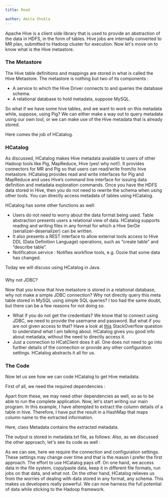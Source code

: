```yaml
---
title: Read

author: Amita Shukla
---
```



Apache Hive is a client side library that is used to provide an abstraction of the data in HDFS, in the form of tables. Hive jobs are internally converted to MR plan, submitted to Hadoop cluster for execution. Now let's move on to know what is the Hive metastore. 
 


### The Metastore

The Hive table definitions and mappings are stored in what is called the Hive Metastore. The metastore is nothing but two of its components : 


- A service to which the Hive Driver connects to and queries the database schema.
- A relational database to hold metadata, suppose MySQL.

So what if we have some hive tables, and we want to work on this metadata while, suppose, using Pig? We can either make a way out to query metadata using our own tool, or we can make use of the Hive metadata that is already stored.

 


Here comes the job of HCatalog.

 


### HCatalog

As discussed, HCatalog makes Hive metadata available to users of other Hadoop tools like Pig, MapReduce, Hive (yes! why not!). It provides connectors for MR and Pig so that users can read/write from/to hive metastore. HCatalog provides read and write interfaces for Pig and MapReduce and uses Hive’s command line interface for issuing data definition and metadata exploration commands. Once you have the HDFS data stored in Hive, then you do not need to rewrite the schema when using other tools. You can directly access metadata of tables using HCatalog.

 


HCatalog has some other functions as well:

- Users do not need to worry about the data format being used. Table abstraction presents users a relational view of data. HCatalog supports reading and writing files in any format for which a Hive SerDe (serializer-deserializer) can be written.
- It also presents a REST interface to allow external tools access to Hive DDL (Data Definition Language) operations, such as “create table” and “describe table”.
- Notification service : Notifies workflow tools, e.g. Oozie that some data has changed.

Today we will discuss using HCatalog in Java.

### 
Why not JDBC?

Now that you know that hive metastore is stored in a relational database, why not make a simple JDBC connection? Why not directly query this meta table stored in MySQL using simple SQL queries? I too had the same doubt, but there can be a few reasons for not doing so.

- What if you do not get the credentials? We know that to connect using JDBC, we need to provide the username and password. But what if you are not given access to that? Have a look at [this](http://stackoverflow.com/questions/22964302/is-there-a-way-to-access-hive-metastore-tables-from-hcatalog) StackOverflow question to understand what I am talking about. HCatalog gives you good info about metadata, without the need to directly access it.
- Just a connection to HCatClient does it all. One does not need to go into further details of the connection or provide any other configuration settings. HCatalog abstracts it all for us.

### The Code

Now let us see how we can code HCatalog to get Hive metadata.

First of all, we need the required dependencies :

 


 
Apart from these, we may need other dependencies as well, so as to be able to run the complete application. 
Now, let's start writing our main program. In this example, I have attempted to extract the column details of a table in hive. Therefore, I have put the result in a HashMap that maps column name to the extracted information. 
 


Here, class Metadata contains the extracted metadata. 
 


The output is stored in metadata.txt file, as follows: 
Also, as we discussed the other approach, let's see its code as well : 
 
 
As we can see, here we require the connection and configuration settings. These settings may change over time and that is the reason I prefer the first approach. 
The effort to use HCatalog pays off. On one hand, we access data in the file system, copy/paste data, keep it in different file formats, run jobs on that data, and what not. On the other hand, HCatalog relieves us from the worries of dealing with data stored in any format, any schema. This makes us developers really powerful. We can now harness the full potential of data while sticking to the Hadoop framework.

